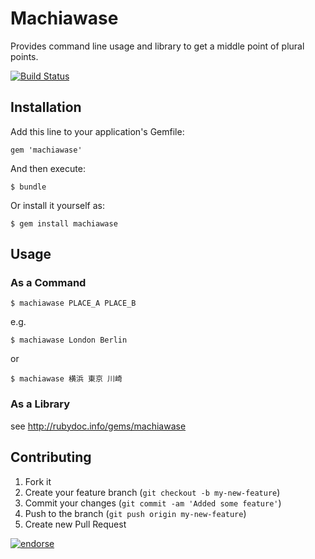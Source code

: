 # Machiawase

Provides command line usage and library to get a middle point of plural points.

[![Build Status](https://travis-ci.org/zakuni/machiawase.png)](https://travis-ci.org/zakuni/machiawase)

## Installation

Add this line to your application's Gemfile:

    gem 'machiawase'

And then execute:

    $ bundle

Or install it yourself as:

    $ gem install machiawase

## Usage
### As a Command

    $ machiawase PLACE_A PLACE_B
    
e.g.

    $ machiawase London Berlin
    
or
    
    $ machiawase 横浜 東京 川崎

### As a Library

see <http://rubydoc.info/gems/machiawase>

## Contributing

1. Fork it
2. Create your feature branch (`git checkout -b my-new-feature`)
3. Commit your changes (`git commit -am 'Added some feature'`)
4. Push to the branch (`git push origin my-new-feature`)
5. Create new Pull Request

[![endorse](http://api.coderwall.com/zakuni/endorsecount.png)](http://coderwall.com/zakuni)
